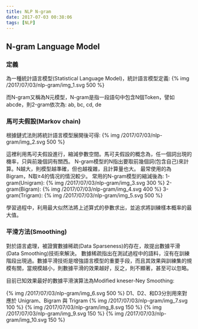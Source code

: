 ```yaml
---
title: NLP N-gram
date: 2017-07-03 00:38:06
tags: [NLP]
---
```

## N-gram Language Model

### 定義
為一種統計語言模型(Statistical Language Model)，統計語言模型定義:
{% img /2017/07/03/nlp-gram/img_1.svg 500 %}

而N-gram又稱為N元模型，N-gram是指一段語句中包含N個Token，譬如abcde，則2-gram依次為:
ab, bc, cd, de
<br>
### 馬可夫假設(Markov chain)
根據鏈式法則將統計語言模型展開後可得:
{% img /2017/07/03/nlp-gram/img_2.svg 500 %}

這裡利用馬可夫假設進行，縮減參數空間。馬可夫假設的概念為，任一個詞出現的機率，只與前幾個詞有關西。
N-gram模型的N指出要取前幾個詞(包含自己)來計算。N越大，則模型越準確，但也越複雜，且計算量也大。
最常使用的為Bigram，N取≥4的情况的情況較少。
常用的N-gram模型的縮減後為:
1-gram(Unigram):
{% img /2017/07/03/nlp-gram/img_3.svg 300 %}
2-gram(Bigram):
{% img /2017/07/03/nlp-gram/img_4.svg 400 %}
3-gram(Trigram):
{% img /2017/07/03/nlp-gram/img_5.svg 500 %}

學習過程中，利用最大似然法將上述算式的參數求出，並追求將訓練樣本概率的最大值。
<br>
### 平滑方法(Smoothing)
對於語言處理，被證實數據稀疏(Data Sparseness)的存在，故提出數據平滑(Data Smoothing)技術來解決。
數據稀疏指出在測試過程中的語料，沒有在訓練階段出現過。數據平滑技術是增強語言模型的重要手段，而且其效果與訓練集的規模有關，當規模越小，則數據平滑的效果越好，反之，則不顯著，甚至可以忽略。

目前已知效果最好的數據平滑演算法為Modified kneser-Ney Smoothing:

{% img /2017/07/03/nlp-gram/img_6.svg 500 %}
D1、D2、和D3分別用來對應於 Unigram、Bigram 與 Trigram
{% img /2017/07/03/nlp-gram/img_7.svg 100 %}
{% img /2017/07/03/nlp-gram/img_8.svg 150 %}
{% img /2017/07/03/nlp-gram/img_9.svg 150 %}
{% img /2017/07/03/nlp-gram/img_10.svg 150 %}
